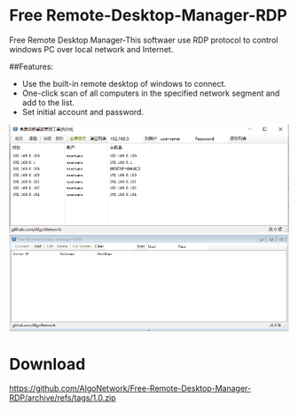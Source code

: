 # Free Remote-Desktop-Manager-RDP
Free Remote Desktop Manager-This softwaer use RDP protocol to control windows PC over local network and Internet.

##Features:

- Use the built-in remote desktop of windows to connect.
- One-click scan of all computers in the specified network segment and add to the list.
- Set initial account and password.

<img src="https://github.com/AlgoNetwork/Free-Remote-Desktop-Manager-RDP/blob/main/1.png" alt="Free-Remote-Desktop-Manager-RDP">
<img src="https://github.com/AlgoNetwork/Free-Remote-Desktop-Manager-RDP/blob/main/2.png" alt="Free-Remote-Desktop-Manager-RDP">


# Download
https://github.com/AlgoNetwork/Free-Remote-Desktop-Manager-RDP/archive/refs/tags/1.0.zip



